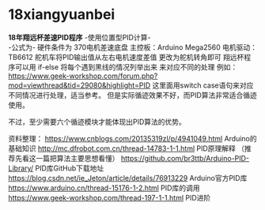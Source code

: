 # 18xiangyuanbei
**18年翔远杯差速PID程序**
-使用位置型PID计算-  
  -公式为-
硬件条件为 370电机差速底盘 主控板：Arduino Mega2560 电机驱动：TB6612 
舵机车将PID输出值从左右电机速度差值  更改为舵机转角即可
翔远杯程序可以用 if-else 将每个遇到黑线的情况列举出来 来对应不同的处理
例如：https://www.geek-workshop.com/forum.php?mod=viewthread&tid=29080&highlight=PID 这里面用switch case语句来对应不同情况进行处理，适当参考。
但是实际循迹效果不好，而PID算法非常适合循迹使用。

不过，至少需要六个循迹模块才能体现出PID算法的优势。

资料整理：
<https://www.cnblogs.com/20135319zl/p/4941049.html> Arduino的基础知识 
<http://mc.dfrobot.com.cn/thread-14783-1-1.html> PID原理解释 （推荐先看这一篇把算法主要思想看懂）
<https://github.com/br3ttb/Arduino-PID-Library/> PID库GitHub下载地址
<https://blog.csdn.net/ie_Jeton/article/details/76913229> Arduino官方PID库
<https://www.arduino.cn/thread-15176-1-2.html> PID库的调用
<https://www.geek-workshop.com/thread-197-1-1.html> PID进阶
